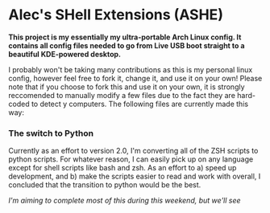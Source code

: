 # Alec's SHell Extensions (ASHE)

**This project is my essentially my ultra-portable Arch Linux config.  It contains 
all config files needed to go from Live USB boot straight to a beautiful KDE-powered desktop.**

I probably won't be taking many contributions as this is my personal linux config, however feel free to fork it, change it, and use it on your own!  Please note that if you choose to fork this and use it on your own, it is strongly reccomended to manually modify a few files due to the fact they are hard-coded to detect y computers.  The following files are currently made this way:

### The switch to Python

Currently as an effort to version 2.0, I'm converting all of the ZSH scripts to python scripts.  For whatever reason,
I can easily pick up on any language except for shell scripts like bash and zsh.   As an effort to a) speed up development,
and b) make the scripts easier to read and work with overall, I concluded that the transition to python would be the best.

*I'm aiming to complete most of this during this weekend, but we'll see*
